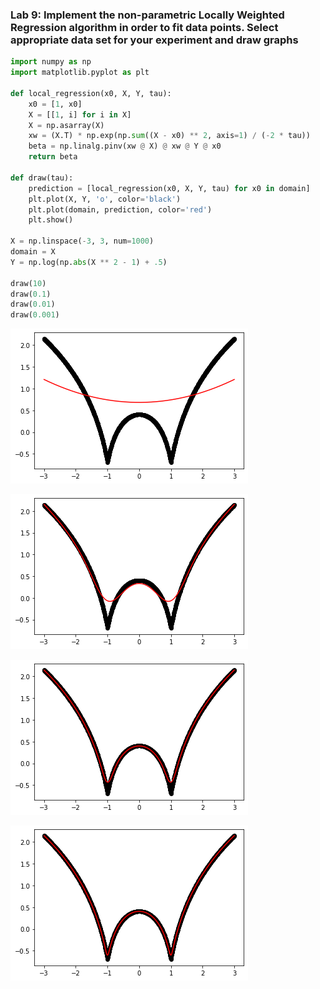 ### Lab 9:  Implement the non-parametric Locally Weighted Regression algorithm in order to fit data points. Select appropriate data set for your experiment and draw graphs


```python
import numpy as np
import matplotlib.pyplot as plt

def local_regression(x0, X, Y, tau):
    x0 = [1, x0]   
    X = [[1, i] for i in X]
    X = np.asarray(X)
    xw = (X.T) * np.exp(np.sum((X - x0) ** 2, axis=1) / (-2 * tau))
    beta = np.linalg.pinv(xw @ X) @ xw @ Y @ x0  
    return beta    

def draw(tau):
    prediction = [local_regression(x0, X, Y, tau) for x0 in domain]
    plt.plot(X, Y, 'o', color='black')
    plt.plot(domain, prediction, color='red')
    plt.show()

X = np.linspace(-3, 3, num=1000)
domain = X
Y = np.log(np.abs(X ** 2 - 1) + .5)

draw(10)
draw(0.1)
draw(0.01)
draw(0.001)
```


    
![png](output_1_0.png)
    



    
![png](output_1_1.png)
    



    
![png](output_1_2.png)
    



    
![png](output_1_3.png)
    

